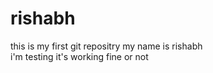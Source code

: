 # rishabh
this is my first git repositry
my name is rishabh
<br> i'm testing it's working fine or not
